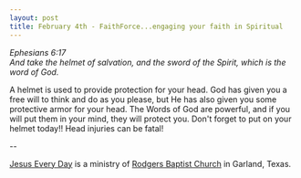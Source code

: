```yaml
---
layout: post
title: February 4th - FaithForce...engaging your faith in Spiritual
---
```


_Ephesians 6:17  
And take the helmet of salvation, and the sword of the Spirit, which
is the word of God._

A helmet is used to provide protection for your head. God has given
you a free will to think and do as you please, but He has also given
you some protective armor for your head. The Words of God are
powerful, and if you will put them in your mind, they will protect
you. Don't forget to put on your helmet today!! Head injuries can be
fatal!

 --

<a href=http://jesuseveryday.net>Jesus Every Day</a> is a ministry of <a href=http://rodgersbaptist.net>Rodgers Baptist Church</a> in Garland, Texas.
